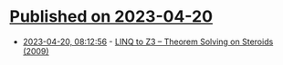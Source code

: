# [Published on 2023-04-20](index.md)

* [2023-04-20, 08:12:56](https://lobste.rs/s/hhsb4e/linq_z3_theorem_solving_on_steroids_2009) - [LINQ to Z3 – Theorem Solving on Steroids (2009)](https://web.archive.org/web/20210512180535/http://community.bartdesmet.net/blogs/bart/archive/2009/04/19/linq-to-z3-theorem-solving-on-steroids-part-0.aspx)

